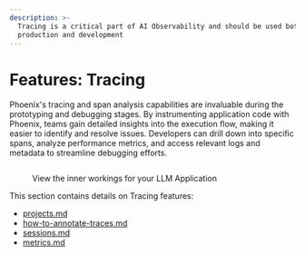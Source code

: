```yaml
---
description: >-
  Tracing is a critical part of AI Observability and should be used both in
  production and development
---
```


# Features: Tracing

Phoenix's tracing and span analysis capabilities are invaluable during the prototyping and debugging stages. By instrumenting application code with Phoenix, teams gain detailed insights into the execution flow, making it easier to identify and resolve issues. Developers can drill down into specific spans, analyze performance metrics, and access relevant logs and metadata to streamline debugging efforts.

<figure><img src="https://storage.googleapis.com/arize-phoenix-assets/assets/images/phoenix_tracing.png" alt=""><figcaption><p>View the inner workings for your LLM Application</p></figcaption></figure>

This section contains details on Tracing features:

* [projects.md](projects.md "mention")
* [how-to-annotate-traces.md](how-to-annotate-traces.md "mention")
* [sessions.md](sessions.md "mention")
* [metrics.md](metrics.md "mention")
